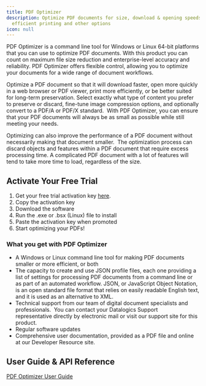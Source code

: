 ```yaml
---
title: PDF Optimizer
description: Optimize PDF documents for size, download & opening speeds,
  efficient printing and other options
icon: null
---
```


PDF Optimizer is a command line tool for Windows or Linux 64-bit platforms that you can use to optimize PDF documents. With this product you can count on maximum file size reduction and enterprise-level accuracy and reliability. PDF Optimizer offers flexible control, allowing you to optimize your documents for a wide range of document workflows.

Optimize a PDF document so that it will download faster, open more quickly in a web browser or PDF viewer, print more efficiently, or be better suited for long-term preservation. Select exactly what type of content you prefer to preserve or discard, fine-tune image compression options, and optionally convert to a PDF/A or PDF/X standard.  With PDF Optimizer, you can ensure that your PDF documents will always be as small as possible while still meeting your needs.

Optimizing can also improve the performance of a PDF document without necessarily making that document smaller.  The optimization process can discard objects and features within a PDF document that require excess processing time. A complicated PDF document with a lot of features will tend to take more time to load, regardless of the size.

## Activate Your Free Trial

1. Get your free trial activation key [here](https://www.datalogics.com/reduce-pdf-file-size).
2. Copy the activation key
3. Download the software
4. Run the .exe or .bsx (Linux) file to install
5. Paste the activation key when promoted
6. Start optimizing your PDFs!

### What you get with PDF Optimizer

- A Windows or Linux command line tool for making PDF documents smaller or more efficient, or both
- The capacity to create and use JSON profile files, each one providing a list of settings for processing PDF documents from a command line or as part of an automated workflow. JSON, or JavaScript Object Notation, is an open standard file format that relies on easily readable English text, and it is used as an alternative to XML.
- Technical support from our team of digital document specialists and professionals.  You can contact your Datalogics Support representative directly by electronic mail or visit our support site for this product.
- Regular software updates
- Comprehensive user documentation, provided as a PDF file and online at our Developer Resource site.

## User Guide & API Reference

[PDF Optimizer User Guide](https://tinyurl.com/DatalogicsOptimizer)
